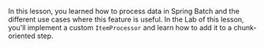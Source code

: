 In this lesson, you learned how to process data in Spring Batch and the different use cases where this feature is useful. In the Lab of this lesson, you'll implement a custom `ItemProcessor` and learn how to add it to a chunk-oriented step.

